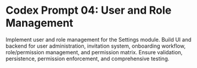 # Codex Prompt 04: User and Role Management

Implement user and role management for the Settings module. Build UI and backend for user administration, invitation system, onboarding workflow, role/permission management, and permission matrix. Ensure validation, persistence, permission enforcement, and comprehensive testing.